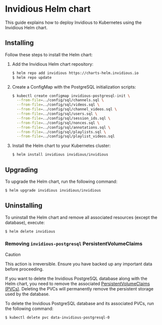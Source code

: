 # Invidious Helm chart

This guide explains how to deploy Invidious to Kubernetes using the Invidious Helm chart.

## Installing

Follow these steps to install the Helm chart:

1. Add the Invidious Helm chart repository:

   ```sh
   $ helm repo add invidious https://charts-helm.invidious.io
   $ helm repo update
   ```

2. Create a ConfigMap with the PostgreSQL initialization scripts:

   ```sh
   $ kubectl create configmap invidious-postgresql-init \
     --from-file=../config/sql/channels.sql \
     --from-file=../config/sql/videos.sql \
     --from-file=../config/sql/channel_videos.sql \
     --from-file=../config/sql/users.sql \
     --from-file=../config/sql/session_ids.sql \
     --from-file=../config/sql/nonces.sql \
     --from-file=../config/sql/annotations.sql \
     --from-file=../config/sql/playlists.sql \
     --from-file=../config/sql/playlist_videos.sql
   ```

3. Install the Helm chart to your Kubernetes cluster:

   ```sh
   $ helm install invidious invidious/invidious
   ```

## Upgrading

To upgrade the Helm chart, run the following command:

```sh
$ helm upgrade invidious invidious/invidious
```

## Uninstalling

To uninstall the Helm chart and remove all associated resources (except the database), execute:

```sh
$ helm delete invidious
```

### Removing `invidious-postgresql` PersistentVolumeClaims

> [!CAUTION]
> This action is irreversible. Ensure you have backed up any important data before proceeding.

If you want to delete the Invidious PostgreSQL database along with the Helm chart, you need to remove the associated [PersistentVolumeClaims (PVCs)](https://kubernetes.io/docs/concepts/storage/persistent-volumes/#persistentvolumeclaims). Deleting the PVCs will permanently remove the persistent storage used by the database.

To delete the Invidious PostgreSQL database and its associated PVCs, run the following command:

```sh
$ kubectl delete pvc data-invidious-postgresql-0
```
